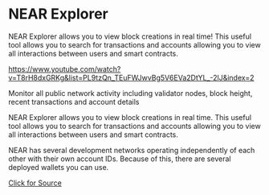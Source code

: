 # NEAR Explorer

NEAR Explorer allows you to view block creations in real time! This useful tool allows you to search for transactions and accounts allowing you to view all interactions between users and smart contracts.


https://www.youtube.com/watch?v=T8rH8dxGRKg&list=PL9tzQn_TEuFWJwvBg5V6EVa2DtYL_-2lJ&index=2

Monitor all public network activity including validator nodes, block height, recent transactions and account details

NEAR Explorer allows you to view block creations in real time. This useful tool allows you to search for transactions and accounts allowing you to view all interactions between users and smart contracts.

NEAR has several development networks operating independently of each other with their own account IDs. Because of this, there are several deployed wallets you can use.

[Click for Source](https://docs.google.com/presentation/d/14bbrw7JmErE_fZmF242VR7wvnznX6XBQ9BB6glUFuMk/edit#slide=id.g1090a06f1f3_0_475)
